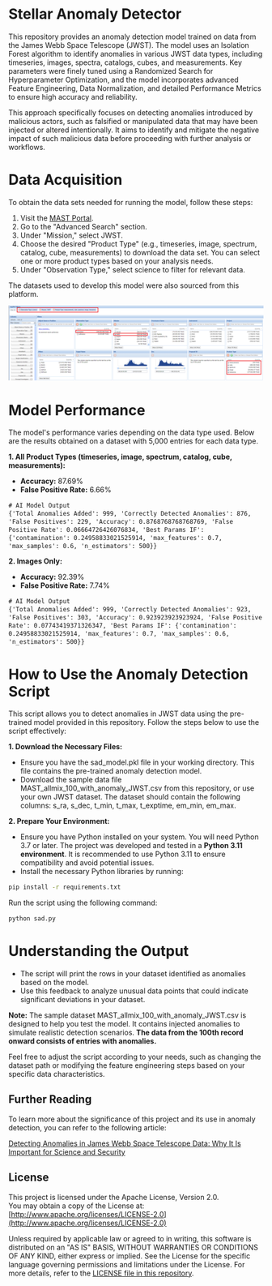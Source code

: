 # Stellar Anomaly Detector
This repository provides an anomaly detection model trained on data from the James Webb Space Telescope (JWST). The model uses an Isolation Forest algorithm to identify anomalies in various JWST data types, including timeseries, images, spectra, catalogs, cubes, and measurements. Key parameters were finely tuned using a Randomized Search for Hyperparameter Optimization, and the model incorporates advanced Feature Engineering, Data Normalization, and detailed Performance Metrics to ensure high accuracy and reliability.

This approach specifically focuses on detecting anomalies introduced by malicious actors, such as falsified or manipulated data that may have been injected or altered intentionally. It aims to identify and mitigate the negative impact of such malicious data before proceeding with further analysis or workflows.

# Data Acquisition
To obtain the data sets needed for running the model, follow these steps:
1.	Visit the [MAST Portal](https://mast.stsci.edu/portal/Mashup/Clients/Mast/Portal.html).
2.	Go to the "Advanced Search" section.
3.	Under "Mission," select JWST.
4.	Choose the desired "Product Type" (e.g., timeseries, image, spectrum, catalog, cube, measurements) to download the data set. You can select one or more product types based on your analysis needs.
5.	Under "Observation Type," select science to filter for relevant data.

The datasets used to develop this model were also sourced from this platform.

![Data Acquisition](ss/mast-filters.png)

# Model Performance
The model's performance varies depending on the data type used. Below are the results obtained on a dataset with 5,000 entries for each data type.

**1.	All Product Types (timeseries, image, spectrum, catalog, cube, measurements):**
*  **Accuracy:** 87.69%
* **False Positive Rate:** 6.66%

```plaintext
# AI Model Output
{'Total Anomalies Added': 999, 'Correctly Detected Anomalies': 876, 'False Positives': 229, 'Accuracy': 0.8768768768768769, 'False Positive Rate': 0.06664726426076834, 'Best Params IF': {'contamination': 0.24958833021525914, 'max_features': 0.7, 'max_samples': 0.6, 'n_estimators': 500}}
```

**2. Images Only:**
*  **Accuracy:** 92.39%
* **False Positive Rate:** 7.74%

```plaintext
# AI Model Output
{'Total Anomalies Added': 999, 'Correctly Detected Anomalies': 923, 'False Positives': 303, 'Accuracy': 0.923923923923924, 'False Positive Rate': 0.07743419371326347, 'Best Params IF': {'contamination': 0.24958833021525914, 'max_features': 0.7, 'max_samples': 0.6, 'n_estimators': 500}}
```
# How to Use the Anomaly Detection Script

This script allows you to detect anomalies in JWST data using the pre-trained model provided in this repository. Follow the steps below to use the script effectively:

**1.	Download the Necessary Files:**
* Ensure you have the sad_model.pkl file in your working directory. This file contains the pre-trained anomaly detection model.
* Download the sample data file MAST_allmix_100_with_anomaly_JWST.csv from this repository, or use your own JWST dataset. The dataset should contain the following columns: s_ra, s_dec, t_min, t_max, t_exptime, em_min, em_max.
  
**2.	Prepare Your Environment:**
* Ensure you have Python installed on your system. You will need Python 3.7 or later. The project was developed and tested in a **Python 3.11 environment**. It is recommended to use Python 3.11 to ensure compatibility and avoid potential issues. 
* Install the necessary Python libraries by running:

```bash
pip install -r requirements.txt
```

Run the script using the following command:

```bash
python sad.py
```

# Understanding the Output
* The script will print the rows in your dataset identified as anomalies based on the model.
* Use this feedback to analyze unusual data points that could indicate significant deviations in your dataset.

**Note:** The sample dataset MAST_allmix_100_with_anomaly_JWST.csv is designed to help you test the model. It contains injected anomalies to simulate realistic detection scenarios. **The data from the 100th record onward consists of entries with anomalies.**

Feel free to adjust the script according to your needs, such as changing the dataset path or modifying the feature engineering steps based on your specific data characteristics.

## Further Reading

To learn more about the significance of this project and its use in anomaly detection, you can refer to the following article:

[Detecting Anomalies in James Webb Space Telescope Data: Why It Is Important for Science and Security](https://penetratechacademy.com/detecting-anomalies-in-james-webb-space-telescope-data-why-it-is-important-for-science-and-security/)

## License

This project is licensed under the Apache License, Version 2.0.  
You may obtain a copy of the License at:  [http://www.apache.org/licenses/LICENSE-2.0](http://www.apache.org/licenses/LICENSE-2.0)

Unless required by applicable law or agreed to in writing, this software is distributed on an "AS IS" BASIS, WITHOUT WARRANTIES OR CONDITIONS OF ANY KIND, either express or implied. See the License for the specific language governing permissions and limitations under the License.
For more details, refer to the [LICENSE file in this repository](LICENSE).


